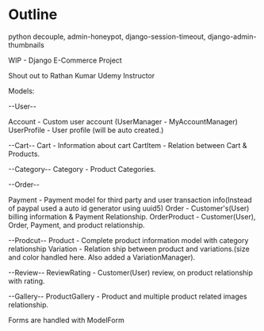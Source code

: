 

# Outline

python decouple, admin-honeypot, django-session-timeout, django-admin-thumbnails

WIP - Django E-Commerce Project 

Shout out to Rathan Kumar Udemy Instructor

Models: 

 --User--

Account - Custom user account (UserManager - MyAccountManager)
UserProfile - User profile (will be auto created.)

--Cart--
Cart - Information about cart
CartItem - Relation between Cart & Products. 

--Category-- 
Category - Product Categories.

--Order-- 

Payment - Payment model for third party and user transaction info(Instead of paypal used a auto id generator using uuid5)
Order - Customer's(User) billing information & Payment Relationship. 
OrderProduct - Customer(User), Order, Payment, and product relationship. 


--Prodcut--
Product - Complete product information model with category relationship 
Variation - Relation ship between product and variations.(size and color handled here. Also added a VariationManager).


--Review--
ReviewRating - Customer(User) review, on product relationship with rating.

--Gallery--
ProductGallery - Product and multiple product related images relationship.

Forms are handled with ModelForm
